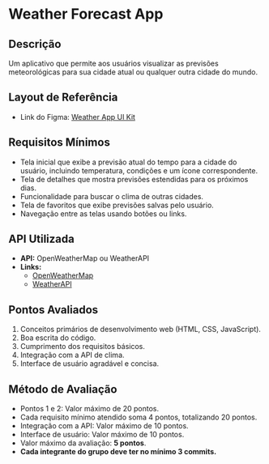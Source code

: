 # Weather Forecast App

## Descrição

Um aplicativo que permite aos usuários visualizar as previsões meteorológicas para sua cidade atual ou qualquer outra cidade do mundo.

## Layout de Referência

- Link do Figma: [Weather App UI Kit]([<https://www.figma.com/design/0Yeh9Yjj2tI6wTnJ6C3Y7S/Weather-forecast-(Community)?node-id=6-638&node-type=CANVAS&t=HCR6RCpAJyIOSL9l-0](https://www.figma.com/design/uQasKEHWZ88lnknJuWOmUg/Weather-Forecast-Dashboard-(Community)?node-id=0-1&node-type=CANVAS&t=fZ4rDAYFRpPVMTHt-0))

## Requisitos Mínimos

- Tela inicial que exibe a previsão atual do tempo para a cidade do usuário, incluindo temperatura, condições e um ícone correspondente.
- Tela de detalhes que mostra previsões estendidas para os próximos dias.
- Funcionalidade para buscar o clima de outras cidades.
- Tela de favoritos que exibe previsões salvas pelo usuário.
- Navegação entre as telas usando botões ou links.

## API Utilizada

- **API:** OpenWeatherMap ou WeatherAPI
- **Links:**
  - [OpenWeatherMap](https://openweathermap.org/api)
  - [WeatherAPI](https://www.weatherapi.com/)

## Pontos Avaliados

1. Conceitos primários de desenvolvimento web (HTML, CSS, JavaScript).
2. Boa escrita do código.
3. Cumprimento dos requisitos básicos.
4. Integração com a API de clima.
5. Interface de usuário agradável e concisa.

## Método de Avaliação

- Pontos 1 e 2: Valor máximo de 20 pontos.
- Cada requisito mínimo atendido soma 4 pontos, totalizando 20 pontos.
- Integração com a API: Valor máximo de 10 pontos.
- Interface de usuário: Valor máximo de 10 pontos.
- Valor máximo da avaliação: **5 pontos**.
- **Cada integrante do grupo deve ter no mínimo 3 commits.**
